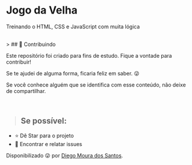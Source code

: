 <h1>Jogo da Velha</h1>

<p>Treinando o HTML, CSS e JavaScript com muita lógica</p>
</br>
> ## 🤝 Contribuindo
<p>
Este repositório foi criado para fins de estudo. Fique a vontade para contribuir!

Se te ajudei de alguma forma, ficaria feliz em saber. 😜

Se você conhece alguém que se identifica com esse conteúdo, não deixe de compartilhar.

</p></br>

> ## Se possível:

- ⭐️ Dê Star para o projeto
- 🐛 Encontrar e relatar issues
</p>

Disponibilizado 😜 por [Diego Moura dos Santos](https://www.linkedin.com/in/diegomouradossantos/).
